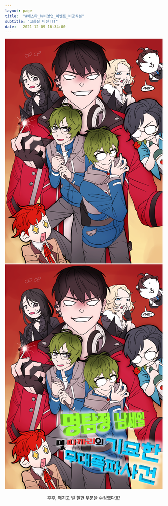 ```yaml
---
layout: page
title:  "#베스타_뉴비영업_이벤트_비공식봇"
subtitle: "고화질 버전!!!"
date:   2021-12-09 16:34:00
---
```


<div style="text-align : center;">
<img src = "/images/newev.png"><br>
<img src = "/images/newev2.png">
<p> 후후, 깨지고 덜 칠한 부분을 수정했다죠! </p>
</div>